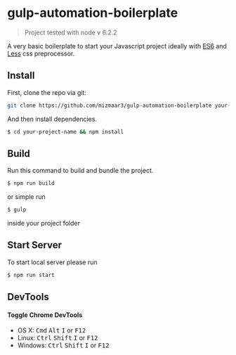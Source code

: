 # gulp-automation-boilerplate

> Project tested with node v 6.2.2

A very basic boilerplate to start your Javascript project ideally with [ES6](https://babeljs.io/docs/learn-es2015/) and [Less](http://lesscss.org/) css preprocessor.

## Install

First, clone the repo via git:

```bash
git clone https://github.com/mizmaar3/gulp-automation-boilerplate your-project-name
```

And then install dependencies.

```bash
$ cd your-project-name && npm install
```


## Build

Run this command to build and bundle the project.

```bash
$ npm run build
```

or simple run

```bash
$ gulp
```

inside your project folder


## Start Server

To start local server please run

```bash
$ npm run start
```


## DevTools

#### Toggle Chrome DevTools

- OS X: <kbd>Cmd</kbd> <kbd>Alt</kbd> <kbd>I</kbd> or <kbd>F12</kbd>
- Linux: <kbd>Ctrl</kbd> <kbd>Shift</kbd> <kbd>I</kbd> or <kbd>F12</kbd>
- Windows: <kbd>Ctrl</kbd> <kbd>Shift</kbd> <kbd>I</kbd> or <kbd>F12</kbd>
